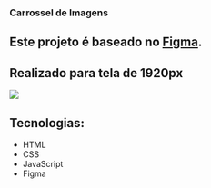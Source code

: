 ### Carrossel de Imagens
## Este projeto é baseado no [Figma](https://www.figma.com/file/zBKnYG9UNdUiIr8ClQTWSG/?node-id=0%3A1).
##  Realizado para tela de 1920px
<img src="./src/imagem/1920px.gif">

## Tecnologias:
- HTML
- CSS
- JavaScript
- Figma
